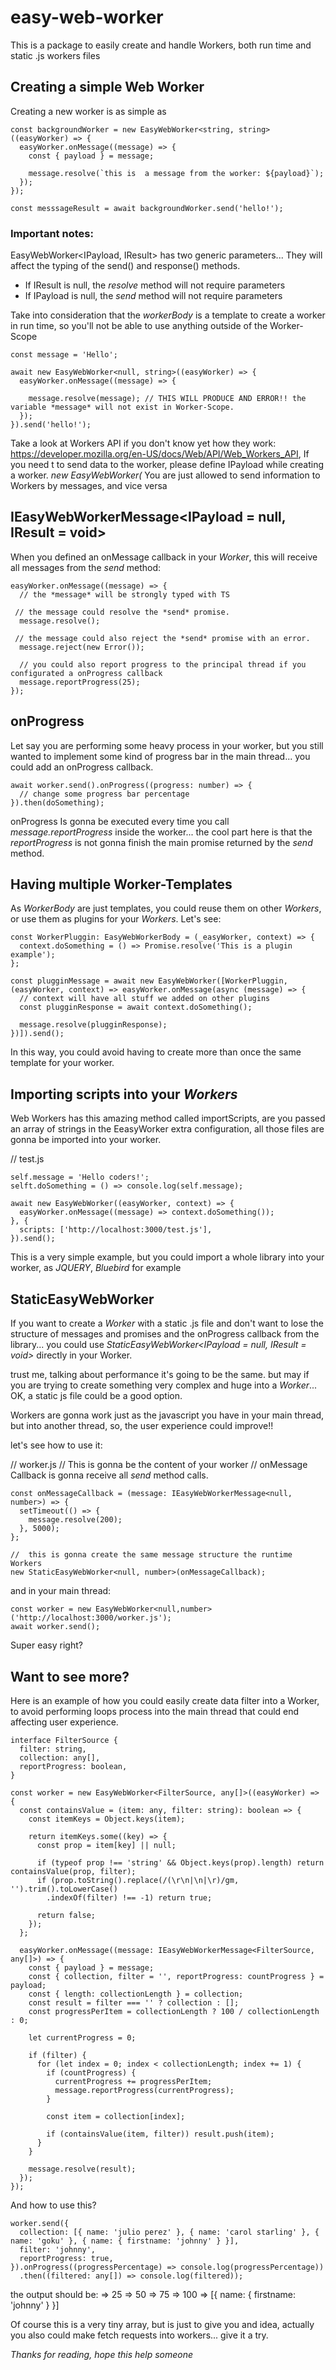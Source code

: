 # easy-web-worker
This is a package to easily create and handle Workers, both run time and static .js workers files

## Creating a simple Web Worker

Creating a new worker is as simple as

```
const backgroundWorker = new EasyWebWorker<string, string>((easyWorker) => {
  easyWorker.onMessage((message) => {
    const { payload } = message;

    message.resolve(`this is  a message from the worker: ${payload}`);
  });
});

const messsageResult = await backgroundWorker.send('hello!');
```

### Important notes: 

EasyWebWorker<IPayload, IResult> has two generic parameters... They will affect the typing of the send() and response() methods.
* If IResult is null, the *resolve* method will not require parameters
* If IPayload is null, the *send* method will not require parameters

Take into consideration that the *workerBody* is a template to create a worker in run time, so you'll not be able to use anything outside of the Worker-Scope

```
const message = 'Hello';

await new EasyWebWorker<null, string>((easyWorker) => {
  easyWorker.onMessage((message) => {

    message.resolve(message); // THIS WILL PRODUCE AND ERROR!! the variable *message* will not exist in Worker-Scope.
  });
}).send('hello!');

```

Take a look at Workers API if you don't know yet how they work: https://developer.mozilla.org/en-US/docs/Web/API/Web_Workers_API,
If you need t to send data to the worker, please define IPayload while creating a worker. *new EasyWebWorker<IPayload>(*
You are just allowed to send information to Workers by messages, and vice versa

## IEasyWebWorkerMessage<IPayload = null, IResult = void>
When you defined an onMessage callback in your *Worker*, this will receive all messages from the *send* method: 
```
easyWorker.onMessage((message) => {
  // the *message* will be strongly typed with TS

 // the message could resolve the *send* promise.
  message.resolve();

 // the message could also reject the *send* promise with an error.
  message.reject(new Error());

  // you could also report progress to the principal thread if you configurated a onProgress callback
  message.reportProgress(25);
});
```

## onProgress
Let say you are performing some heavy process in your worker, but you still wanted to implement some kind of progress bar in the main thread... you could add an onProgress callback.

```
await worker.send().onProgress((progress: number) => {
  // change some progress bar percentage
}).then(doSomething);
```

onProgress Is gonna be executed every time you call  *message.reportProgress* inside the worker... the cool part here is that the *reportProgress* is not gonna finish the main promise returned by the *send* method.

## Having multiple Worker-Templates

As *WorkerBody* are just templates, you could reuse them on other *Workers*, or use them as plugins for your *Workers*. Let's see:

```
const WorkerPluggin: EasyWebWorkerBody = (_easyWorker, context) => {
  context.doSomething = () => Promise.resolve('This is a plugin example');
};

const plugginMessage = await new EasyWebWorker([WorkerPluggin, (easyWorker, context) => easyWorker.onMessage(async (message) => {
  // context will have all stuff we added on other plugins
  const plugginResponse = await context.doSomething();

  message.resolve(plugginResponse);
})]).send();

```

In this way, you could avoid having to create more than once the same template for your worker.

## Importing scripts into your *Workers*

Web Workers has this amazing method called importScripts, are you passed an array of strings in the EeasyWorker extra configuration, all those files are gonna be imported into your worker.

// test.js
```
self.message = 'Hello coders!';
selft.doSomething = () => console.log(self.message);
```

```
await new EasyWebWorker((easyWorker, context) => {
  easyWorker.onMessage((message) => context.doSomething());
}, {
  scripts: ['http://localhost:3000/test.js'],
}).send();

```

This is a very simple example, but you could import a whole library into your worker, as *JQUERY*, *Bluebird* for example

## StaticEasyWebWorker

If you want to create a *Worker* with a static .js file and don't want to lose the structure of messages and promises and the onProgress callback from the library... you could use *StaticEasyWebWorker<IPayload = null, IResult = void>* directly in your Worker.

trust me, talking about performance it's going to be the same. but may if you are trying to create something very complex and huge into a *Worker*... OK, a static js file could be a good option.

Workers are gonna work just as the javascript you have in your main thread, but into another thread, so, the user experience could improve!!

let's see how to use it: 

// worker.js
// This is gonna be the content of your worker
// onMessage Callback is gonna receive all *send* method calls.
```
const onMessageCallback = (message: IEasyWebWorkerMessage<null, number>) => {
  setTimeout(() => {
    message.resolve(200);
  }, 5000);
};

//  this is gonna create the same message structure the runtime Workers
new StaticEasyWebWorker<null, number>(onMessageCallback);
```

and in your main thread:
```
const worker = new EasyWebWorker<null,number>('http://localhost:3000/worker.js');
await worker.send();
```

Super easy right? 

## Want to see more? 

Here is an example of how you could easily create data filter into a Worker, to avoid performing loops process into the main thread that could end affecting user experience.

```
interface FilterSource {
  filter: string,
  collection: any[],
  reportProgress: boolean,
}

const worker = new EasyWebWorker<FilterSource, any[]>((easyWorker) => {
  const containsValue = (item: any, filter: string): boolean => {
    const itemKeys = Object.keys(item);

    return itemKeys.some((key) => {
      const prop = item[key] || null;

      if (typeof prop !== 'string' && Object.keys(prop).length) return containsValue(prop, filter);
      if (prop.toString().replace(/(\r\n|\n|\r)/gm, '').trim().toLowerCase()
        .indexOf(filter) !== -1) return true;

      return false;
    });
  };

  easyWorker.onMessage((message: IEasyWebWorkerMessage<FilterSource, any[]>) => {
    const { payload } = message;
    const { collection, filter = '', reportProgress: countProgress } = payload;
    const { length: collectionLength } = collection;
    const result = filter === '' ? collection : [];
    const progressPerItem = collectionLength ? 100 / collectionLength : 0;

    let currentProgress = 0;

    if (filter) {
      for (let index = 0; index < collectionLength; index += 1) {
        if (countProgress) {
          currentProgress += progressPerItem;
          message.reportProgress(currentProgress);
        }

        const item = collection[index];

        if (containsValue(item, filter)) result.push(item);
      }
    }

    message.resolve(result);
  });
});
```

And how to use this? 

```
worker.send({
  collection: [{ name: 'julio perez' }, { name: 'carol starling' }, { name: 'goku' }, { name: { firstname: 'johnny' } }],
  filter: 'johnny',
  reportProgress: true,
}).onProgress((progressPercentage) => console.log(progressPercentage))
  .then((filtered: any[]) => console.log(filtered));
```

the output should be:
=> 25
=> 50
=> 75
=> 100
=> [{ name: { firstname: 'johnny' } }]

Of course this is a very tiny array, but is just to give you and idea, actually you also could make fetch requests into workers... give it a try.

*Thanks for reading, hope this help someone*